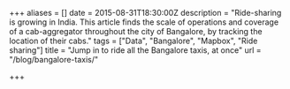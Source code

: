 +++
aliases = []
date = 2015-08-31T18:30:00Z
description = "Ride-sharing is growing in India. This article finds the scale of operations and coverage of a cab-aggregator throughout the city of Bangalore, by tracking the location of their cabs."
tags = ["Data", "Bangalore", "Mapbox", "Ride sharing"]
title = "Jump in to ride all the Bangalore taxis, at once"
url = "/blog/bangalore-taxis/"

+++
